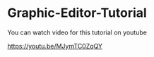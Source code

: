 # Graphic-Editor-Tutorial

You can watch video for this tutorial on youtube

https://youtu.be/MJymTC0ZqQY
